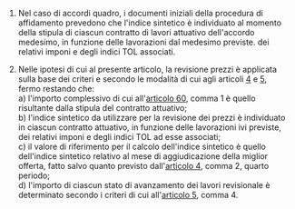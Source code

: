1. Nel caso di accordi quadro, i documenti iniziali della procedura di affidamento prevedono che l'indice sintetico è individuato al momento della stipula di ciascun contratto di lavori attuativo dell'accordo medesimo, in funzione delle lavorazioni dal medesimo previste. dei relativi imponi e degli indici TOL associati.

2. Nelle ipotesi di cui al presente articolo, la revisione prezzi è applicata sulla base dei criteri e secondo le modalità di cui agli articoli [4](/index.html?article=allegato-2.2-bis-articolo-4&version=2) e [5](/index.html?article=allegato-2.2-bis-articolo-5&version=2), fermo restando che:<br>a) l'importo complessivo di cui all'[articolo 60](/index.html?article=articolo-60&version=2), comma 1 è quello risultante dalla stipula del contratto attuativo;<br>b) l'indice sintetico da utilizzare per la revisione dei prezzi è individuato in ciascun contratto attuativo, in funzione delle lavorazioni ivi previste, dei relativi imponi e degli indici TOL ad esse associati;<br>c) il valore di riferimento per il calcolo dell'indice sintetico è quello dell'indice sintetico relativo al mese di aggiudicazione della miglior offerta, fatto salvo quanto previsto dall'[articolo 4](/index.html?article=allegato-2.2-bis-articolo-4&version=2), comma 2, quarto periodo;<br>d) l'importo di ciascun stato di avanzamento dei lavori revisionale è determinato secondo i criteri di cui all'[articolo 5](/index.html?article=allegato-2.2-bis-articolo-5&version=2), comma 4.


